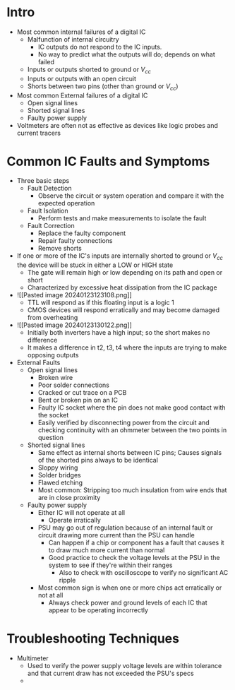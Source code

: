 # Intro

- Most common internal failures of a digital IC
	- Malfunction of internal circuitry
		- IC outputs do not respond to the IC inputs.
		- No way to predict what the outputs will do; depends on what failed
	- Inputs or outputs shorted to ground or $V_{cc}$ 
	- Inputs or outputs with an open circuit
	- Shorts between two pins (other than ground or $V_{cc})$ 
- Most common External failures of a digital IC
	- Open signal lines
	- Shorted signal lines
	- Faulty power supply
- Voltmeters are often not as effective as devices like logic probes and current tracers

# Common IC Faults and Symptoms

- Three basic steps
	- Fault Detection
		- Observe the circuit or system operation and compare it with the expected operation
	- Fault Isolation
		- Perform tests and make measurements to isolate the fault
	- Fault Correction
		- Replace the faulty component
		- Repair faulty connections
		- Remove shorts 
- If one or more of the IC's inputs are internally shorted to ground or $V_{cc}$ the device will be stuck in either a LOW or HIGH state
	- The gate will remain high or low depending on its path and open or short
	- Characterized by excessive heat dissipation from the IC package
- ![[Pasted image 20240123123108.png]] 
	- TTL will respond as if this floating input is a logic 1
	- CMOS devices will respond erratically and may become damaged from overheating
- ![[Pasted image 20240123130122.png]] 
	- Initially both inverters have a high input; so the short makes no difference
	- It makes a difference in t2, t3, t4 where the inputs are trying to make opposing outputs
- External Faults
	- Open signal lines
		- Broken wire
		- Poor solder connections
		- Cracked or cut trace on a PCB
		- Bent or broken pin on an IC
		- Faulty IC socket where the pin does not make good contact with the socket
		- Easily verified by disconnecting power from the circuit and checking continuity with an ohmmeter between the two points in question
	- Shorted signal lines
		- Same effect as internal shorts between IC pins; Causes signals of the shorted pins always to be identical
		- Sloppy wiring
		- Solder bridges
		- Flawed etching
		- Most common: Stripping too much insulation from wire ends that are in close proximity 
	- Faulty power supply
		- Either IC will not operate at all
			- Operate irratically
		- PSU may go out of regulation because of an internal fault or circuit drawing more current than the PSU can handle
			- Can happen if a chip or component has a fault that causes it to draw much more current than normal
			- Good practice to check the voltage levels at the PSU in the system to see if they're within their ranges
				- Also to check with oscilloscope to verify no significant AC ripple
		- Most common sign is when one or more chips act erratically or not at all
			- Always check power and ground levels of each IC that appear to be operating incorrectly



# Troubleshooting Techniques

- Multimeter
	- Used to verify the power supply voltage levels are within tolerance and that current draw has not exceeded the PSU's specs
	- 
